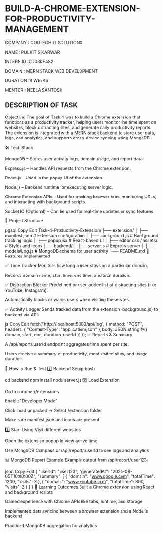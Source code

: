 # BUILD-A-CHROME-EXTENSION-FOR-PRODUCTIVITY-MANAGEMENT

COMPANY : CODTECH IT SOLUTIONS

NAME  : PULKIT SIKARWAR

INTERN ID  :CT08DF482

DOMAIN  : MERN STACK WEB DEVELOPMENT

DURATION :8 WEEKS

MENTOR : NEELA SANTOSH

## DESCRIPTION OF TASK

Objective:
The goal of Task 4 was to build a Chrome extension that functions as a productivity tracker, helping users monitor the time spent on websites, block distracting sites, and generate daily productivity reports. The extension is integrated with a MERN stack backend to store user data, logs, and analytics, and supports cross-device syncing using MongoDB.

🛠️ Tech Stack

MongoDB – Stores user activity logs, domain usage, and report data.

Express.js – Handles API requests from the Chrome extension.

React.js – Used in the popup UI of the extension.

Node.js – Backend runtime for executing server logic.

Chrome Extension APIs – Used for tracking browser tabs, monitoring URLs, and interacting with background scripts.

Socket.IO (Optional) – Can be used for real-time updates or sync features.

📁 Project Structure

pgsql
Copy
Edit
Task-4-Productivity-Extension/
├── extension/
│   ├── manifest.json         # Extension configuration
│   ├── background.js         # Background tracking logic
│   ├── popup.jsx             # React-based UI
│   ├── editor.css / assets/  # Styles and icons
├── backend/
│   ├── server.js             # Express server
│   ├── models/Log.js         # MongoDB schema for user activity
└── README.md
🔑 Features Implemented

✅ Time Tracker
Monitors how long a user stays on a particular domain.

Records domain name, start time, end time, and total duration.

✅ Distraction Blocker
Predefined or user-added list of distracting sites (like YouTube, Instagram).

Automatically blocks or warns users when visiting these sites.

✅ Activity Logger
Sends tracked data from the extension (background.js) to backend via API:

js
Copy
Edit
fetch("http://localhost:5000/api/log", {
  method: "POST",
  headers: { "Content-Type": "application/json" },
  body: JSON.stringify({ domain, start, end, duration, userId })
});
✅ Reports & Summary

A /api/report/:userId endpoint aggregates time spent per site.

Users receive a summary of productivity, most visited sites, and usage duration.

🧪 How to Run & Test
1️⃣ Backend Setup
bash

cd backend
npm install
node server.js
2️⃣ Load Extension

Go to chrome://extensions

Enable "Developer Mode"

Click Load unpacked → Select /extension folder

Make sure manifest.json and icons are present

3️⃣ Start Using
Visit different websites

Open the extension popup to view active time

Use MongoDB Compass or /api/report/:userId to see logs and analytics

📊 MongoDB Report Example
Example output from /api/report/user123:

json
Copy
Edit
{
  "userId": "user123",
  "generatedAt": "2025-08-05T10:00:00Z",
  "summary": [
    { "domain": "www.google.com", "totalTime": 1200, "visits": 3 },
    { "domain": "www.youtube.com", "totalTime": 800, "visits": 2 }
  ]
}
🧠 Learning Outcomes
Built a Chrome extension using React and background scripts

Gained experience with Chrome APIs like tabs, runtime, and storage

Implemented data syncing between a browser extension and a Node.js backend

Practiced MongoDB aggregation for analytics

